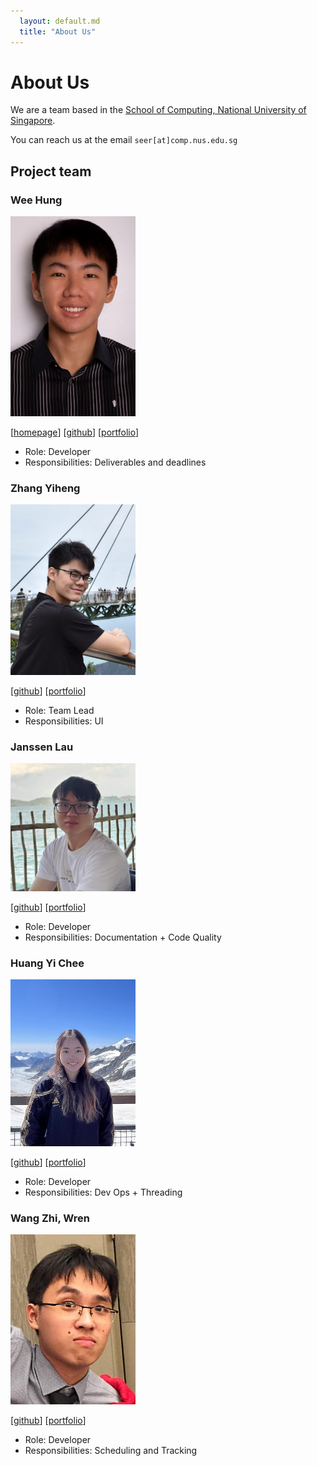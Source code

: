 ```yaml
---
  layout: default.md
  title: "About Us"
---
```


# About Us

We are a team based in the [School of Computing, National University of Singapore](http://www.comp.nus.edu.sg).

You can reach us at the email `seer[at]comp.nus.edu.sg`

## Project team

### Wee Hung

<img src="images/weehung.jpg" width="200px">

[[homepage](https://github.com/WeeeHung)]
[[github](https://github.com/WeeeHung)]
[[portfolio](team/weeehung.md)]

* Role: Developer
* Responsibilities: Deliverables and deadlines

### Zhang Yiheng

<img src="images/yiheng.png" width="200px">

[[github](http://github.com/nubnubyas)]
[[portfolio](team/yiheng.md)]

* Role: Team Lead
* Responsibilities: UI

### Janssen Lau

<img src="images/kanna-1.png" width="200px">

[[github](http://github.com/kanna-1)] [[portfolio](team/kanna-1.md)]

* Role: Developer
* Responsibilities: Documentation + Code Quality

### Huang Yi Chee

<img src="images/hyc17003.png" width="200px">

[[github](http://github.com/hyc17003)]
[[portfolio](team/hyc17003.md)]

* Role: Developer
* Responsibilities: Dev Ops + Threading

### Wang Zhi, Wren

<img src="images/wzwren.png" width="200px">

[[github](http://github.com/wzwren)]
[[portfolio](team/wzwren.md)]

* Role: Developer
* Responsibilities: Scheduling and Tracking
